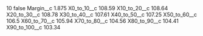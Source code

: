 <?xml version="1.0" encoding="UTF-8"?>
<CustomMetadata xmlns="http://soap.sforce.com/2006/04/metadata" xmlns:xsi="http://www.w3.org/2001/XMLSchema-instance" xmlns:xsd="http://www.w3.org/2001/XMLSchema">
    <label>10</label>
    <protected>false</protected>
    <values>
        <field>Margin__c</field>
        <value xsi:type="xsd:double">1.875</value>
    </values>
    <values>
        <field>X0_to_10__c</field>
        <value xsi:type="xsd:double">108.59</value>
    </values>
    <values>
        <field>X10_to_20__c</field>
        <value xsi:type="xsd:double">108.64</value>
    </values>
    <values>
        <field>X20_to_30__c</field>
        <value xsi:type="xsd:double">108.78</value>
    </values>
    <values>
        <field>X30_to_40__c</field>
        <value xsi:type="xsd:double">107.61</value>
    </values>
    <values>
        <field>X40_to_50__c</field>
        <value xsi:type="xsd:double">107.25</value>
    </values>
    <values>
        <field>X50_to_60__c</field>
        <value xsi:type="xsd:double">106.5</value>
    </values>
    <values>
        <field>X60_to_70__c</field>
        <value xsi:type="xsd:double">105.94</value>
    </values>
    <values>
        <field>X70_to_80__c</field>
        <value xsi:type="xsd:double">104.56</value>
    </values>
    <values>
        <field>X80_to_90__c</field>
        <value xsi:type="xsd:double">104.41</value>
    </values>
    <values>
        <field>X90_to_100__c</field>
        <value xsi:type="xsd:double">103.34</value>
    </values>
</CustomMetadata>
